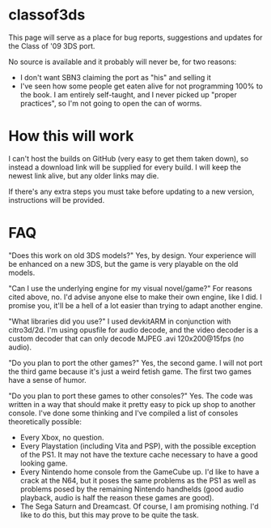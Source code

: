 # classof3ds
This page will serve as a place for bug reports, suggestions and updates for the Class of '09 3DS port.

No source is available and it probably will never be, for two reasons:
- I don't want SBN3 claiming the port as "his" and selling it
- I've seen how some people get eaten alive for not programming 100% to the book. I am entirely self-taught, and I never picked up "proper practices", so I'm not going to open the can of worms.

# How this will work
I can't host the builds on GitHub (very easy to get them taken down), so instead a download link will be supplied for every build. I will keep the newest link alive, but any older links may die.

If there's any extra steps you must take before updating to a new version, instructions will be provided.

# FAQ
"Does this work on old 3DS models?"
Yes, by design. Your experience will be enhanced on a new 3DS, but the game is very playable on the old models.

"Can I use the underlying engine for my visual novel/game?"
For reasons cited above, no. I'd advise anyone else to make their own engine, like I did. I promise you, it'll be a hell of a lot easier than trying to adapt another engine.

"What libraries did you use?"
I used devkitARM in conjunction with citro3d/2d. I'm using opusfile for audio decode, and the video decoder is a custom decoder that can only decode MJPEG .avi 120x200@15fps (no audio).

"Do you plan to port the other games?"
Yes, the second game. I will not port the third game because it's just a weird fetish game. The first two games have a sense of humor.

"Do you plan to port these games to other consoles?"
Yes. The code was written in a way that should make it pretty easy to pick up shop to another console. I've done some thinking and I've compiled a list of consoles theoretically possible:
- Every Xbox, no question.
- Every Playstation (including Vita and PSP), with the possible exception of the PS1. It may not have the texture cache necessary to have a good looking game.
- Every Nintendo home console from the GameCube up. I'd like to have a crack at the N64, but it poses the same problems as the PS1 as well as problems posed by the remaining Nintendo handhelds (good audio playback, audio is half the reason these games are good).
- The Sega Saturn and Dreamcast.
Of course, I am promising nothing. I'd like to do this, but this may prove to be quite the task.
